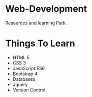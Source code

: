 # Web-Development
Resources and learning Path.

# Things To Learn

- HTML 5
- CSS 3
- JavaScript ES6
- Bootstrap 4
- Databases
- Jquery
- Version Control
